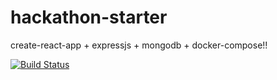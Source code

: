 # hackathon-starter
create-react-app + expressjs + mongodb + docker-compose!!

[![Build Status](https://travis-ci.org/alex-hall/hackathon-starter.svg?branch=master)](https://travis-ci.org/alex-hall/hackathon-starter)
